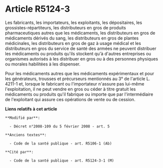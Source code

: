# Article R5124-3

Les fabricants, les importateurs, les exploitants, les dépositaires, les grossistes-répartiteurs, les distributeurs en gros
de produits pharmaceutiques autres que les médicaments, les distributeurs en gros de médicaments dérivés du sang, les
distributeurs en gros de plantes médicinales, les distributeurs en gros de gaz à usage médical et les distributeurs en gros
du service de santé des armées ne peuvent distribuer les médicaments ou produits qu'ils stockent qu'à d'autres entreprises ou
organismes autorisés à les distribuer en gros ou à des personnes physiques ou morales habilitées à les dispenser.

Pour les médicaments autres que les médicaments expérimentaux et pour les générateurs, trousses et précurseurs mentionnés au
3° de l'article L. 4211-1 et, lorsque le fabricant ou l'importateur n'assure pas lui-même l'exploitation, il ne peut vendre
en gros ou céder à titre gratuit les médicaments ou produits qu'il fabrique ou importe que par l'intermédiaire de
l'exploitant qui assure ces opérations de vente ou de cession.

**Liens relatifs à cet article**

	**Modifié par**:

	  - Décret n°2008-109 du 5 février 2008 - art. 5

	**Anciens textes**:

	  - Code de la santé publique - art. R5106-1 (Ab)

	**Cité par**:

	  - Code de la santé publique - art. R5124-3-1 (M)
